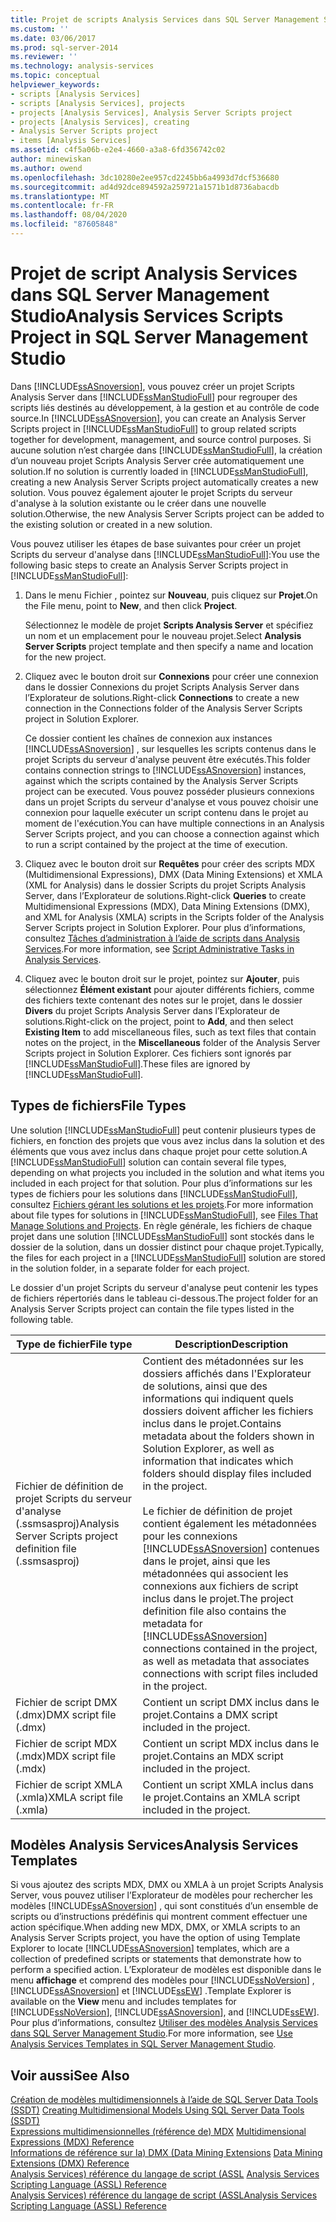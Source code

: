 ```yaml
---
title: Projet de scripts Analysis Services dans SQL Server Management Studio | Microsoft Docs
ms.custom: ''
ms.date: 03/06/2017
ms.prod: sql-server-2014
ms.reviewer: ''
ms.technology: analysis-services
ms.topic: conceptual
helpviewer_keywords:
- scripts [Analysis Services]
- scripts [Analysis Services], projects
- projects [Analysis Services], Analysis Server Scripts project
- projects [Analysis Services], creating
- Analysis Server Scripts project
- items [Analysis Services]
ms.assetid: c4f5a06b-e2e4-4660-a3a8-6fd356742c02
author: minewiskan
ms.author: owend
ms.openlocfilehash: 3dc10280e2ee957cd2245bb6a4993d7dcf536680
ms.sourcegitcommit: ad4d92dce894592a259721a1571b1d8736abacdb
ms.translationtype: MT
ms.contentlocale: fr-FR
ms.lasthandoff: 08/04/2020
ms.locfileid: "87605848"
---
```

# <a name="analysis-services-scripts-project-in-sql-server-management-studio"></a><span data-ttu-id="d716d-102">Projet de script Analysis Services dans SQL Server Management Studio</span><span class="sxs-lookup"><span data-stu-id="d716d-102">Analysis Services Scripts Project in SQL Server Management Studio</span></span>
  <span data-ttu-id="d716d-103">Dans [!INCLUDE[ssASnoversion](../../includes/ssasnoversion-md.md)], vous pouvez créer un projet Scripts Analysis Server dans [!INCLUDE[ssManStudioFull](../../includes/ssmanstudiofull-md.md)] pour regrouper des scripts liés destinés au développement, à la gestion et au contrôle de code source.</span><span class="sxs-lookup"><span data-stu-id="d716d-103">In [!INCLUDE[ssASnoversion](../../includes/ssasnoversion-md.md)], you can create an Analysis Server Scripts project in [!INCLUDE[ssManStudioFull](../../includes/ssmanstudiofull-md.md)] to group related scripts together for development, management, and source control purposes.</span></span> <span data-ttu-id="d716d-104">Si aucune solution n’est chargée dans [!INCLUDE[ssManStudioFull](../../includes/ssmanstudiofull-md.md)], la création d’un nouveau projet Scripts Analysis Server crée automatiquement une solution.</span><span class="sxs-lookup"><span data-stu-id="d716d-104">If no solution is currently loaded in [!INCLUDE[ssManStudioFull](../../includes/ssmanstudiofull-md.md)], creating a new Analysis Server Scripts project automatically creates a new solution.</span></span> <span data-ttu-id="d716d-105">Vous pouvez également ajouter le projet Scripts du serveur d'analyse à la solution existante ou le créer dans une nouvelle solution.</span><span class="sxs-lookup"><span data-stu-id="d716d-105">Otherwise, the new Analysis Server Scripts project can be added to the existing solution or created in a new solution.</span></span>  
  
 <span data-ttu-id="d716d-106">Vous pouvez utiliser les étapes de base suivantes pour créer un projet Scripts du serveur d'analyse dans [!INCLUDE[ssManStudioFull](../../includes/ssmanstudiofull-md.md)]:</span><span class="sxs-lookup"><span data-stu-id="d716d-106">You use the following basic steps to create an Analysis Server Scripts project in [!INCLUDE[ssManStudioFull](../../includes/ssmanstudiofull-md.md)]:</span></span>  
  
1.  <span data-ttu-id="d716d-107">Dans le menu Fichier , pointez sur **Nouveau**, puis cliquez sur **Projet**.</span><span class="sxs-lookup"><span data-stu-id="d716d-107">On the File menu, point to **New**, and then click **Project**.</span></span>  
  
     <span data-ttu-id="d716d-108">Sélectionnez le modèle de projet **Scripts Analysis Server** et spécifiez un nom et un emplacement pour le nouveau projet.</span><span class="sxs-lookup"><span data-stu-id="d716d-108">Select **Analysis Server Scripts** project template and then specify a name and location for the new project.</span></span>  
  
2.  <span data-ttu-id="d716d-109">Cliquez avec le bouton droit sur **Connexions** pour créer une connexion dans le dossier Connexions du projet Scripts Analysis Server dans l’Explorateur de solutions.</span><span class="sxs-lookup"><span data-stu-id="d716d-109">Right-click **Connections** to create a new connection in the Connections folder of the Analysis Server Scripts project in Solution Explorer.</span></span>  
  
     <span data-ttu-id="d716d-110">Ce dossier contient les chaînes de connexion aux instances [!INCLUDE[ssASnoversion](../../includes/ssasnoversion-md.md)] , sur lesquelles les scripts contenus dans le projet Scripts du serveur d'analyse peuvent être exécutés.</span><span class="sxs-lookup"><span data-stu-id="d716d-110">This folder contains connection strings to [!INCLUDE[ssASnoversion](../../includes/ssasnoversion-md.md)] instances, against which the scripts contained by the Analysis Server Scripts project can be executed.</span></span> <span data-ttu-id="d716d-111">Vous pouvez posséder plusieurs connexions dans un projet Scripts du serveur d'analyse et vous pouvez choisir une connexion pour laquelle exécuter un script contenu dans le projet au moment de l'exécution.</span><span class="sxs-lookup"><span data-stu-id="d716d-111">You can have multiple connections in an Analysis Server Scripts project, and you can choose a connection against which to run a script contained by the project at the time of execution.</span></span>  
  
3.  <span data-ttu-id="d716d-112">Cliquez avec le bouton droit sur **Requêtes** pour créer des scripts MDX (Multidimensional Expressions), DMX (Data Mining Extensions) et XMLA (XML for Analysis) dans le dossier Scripts du projet Scripts Analysis Server, dans l’Explorateur de solutions.</span><span class="sxs-lookup"><span data-stu-id="d716d-112">Right-click **Queries** to create Multidimensional Expressions (MDX), Data Mining Extensions (DMX), and XML for Analysis (XMLA) scripts in the Scripts folder of the Analysis Server Scripts project in Solution Explorer.</span></span> <span data-ttu-id="d716d-113">Pour plus d’informations, consultez [Tâches d’administration à l’aide de scripts dans Analysis Services](../script-administrative-tasks-in-analysis-services.md).</span><span class="sxs-lookup"><span data-stu-id="d716d-113">For more information, see [Script Administrative Tasks in Analysis Services](../script-administrative-tasks-in-analysis-services.md).</span></span>  
  
4.  <span data-ttu-id="d716d-114">Cliquez avec le bouton droit sur le projet, pointez sur **Ajouter**, puis sélectionnez **Élément existant** pour ajouter différents fichiers, comme des fichiers texte contenant des notes sur le projet, dans le dossier **Divers** du projet Scripts Analysis Server dans l’Explorateur de solutions.</span><span class="sxs-lookup"><span data-stu-id="d716d-114">Right-click on the project, point to **Add**, and then select **Existing Item** to add miscellaneous files, such as text files that contain notes on the project, in the **Miscellaneous** folder of the Analysis Server Scripts project in Solution Explorer.</span></span> <span data-ttu-id="d716d-115">Ces fichiers sont ignorés par [!INCLUDE[ssManStudioFull](../../includes/ssmanstudiofull-md.md)].</span><span class="sxs-lookup"><span data-stu-id="d716d-115">These files are ignored by [!INCLUDE[ssManStudioFull](../../includes/ssmanstudiofull-md.md)].</span></span>  
  
## <a name="file-types"></a><span data-ttu-id="d716d-116">Types de fichiers</span><span class="sxs-lookup"><span data-stu-id="d716d-116">File Types</span></span>  
 <span data-ttu-id="d716d-117">Une solution [!INCLUDE[ssManStudioFull](../../includes/ssmanstudiofull-md.md)] peut contenir plusieurs types de fichiers, en fonction des projets que vous avez inclus dans la solution et des éléments que vous avez inclus dans chaque projet pour cette solution.</span><span class="sxs-lookup"><span data-stu-id="d716d-117">A [!INCLUDE[ssManStudioFull](../../includes/ssmanstudiofull-md.md)] solution can contain several file types, depending on what projects you included in the solution and what items you included in each project for that solution.</span></span> <span data-ttu-id="d716d-118">Pour plus d’informations sur les types de fichiers pour les solutions dans [!INCLUDE[ssManStudioFull](../../includes/ssmanstudiofull-md.md)], consultez [Fichiers gérant les solutions et les projets](../../ssms/solution/files-that-manage-solutions-and-projects.md).</span><span class="sxs-lookup"><span data-stu-id="d716d-118">For more information about file types for solutions in [!INCLUDE[ssManStudioFull](../../includes/ssmanstudiofull-md.md)], see [Files That Manage Solutions and Projects](../../ssms/solution/files-that-manage-solutions-and-projects.md).</span></span> <span data-ttu-id="d716d-119">En règle générale, les fichiers de chaque projet dans une solution [!INCLUDE[ssManStudioFull](../../includes/ssmanstudiofull-md.md)] sont stockés dans le dossier de la solution, dans un dossier distinct pour chaque projet.</span><span class="sxs-lookup"><span data-stu-id="d716d-119">Typically, the files for each project in a [!INCLUDE[ssManStudioFull](../../includes/ssmanstudiofull-md.md)] solution are stored in the solution folder, in a separate folder for each project.</span></span>  
  
 <span data-ttu-id="d716d-120">Le dossier d'un projet Scripts du serveur d'analyse peut contenir les types de fichiers répertoriés dans le tableau ci-dessous.</span><span class="sxs-lookup"><span data-stu-id="d716d-120">The project folder for an Analysis Server Scripts project can contain the file types listed in the following table.</span></span>  
  
|<span data-ttu-id="d716d-121">Type de fichier</span><span class="sxs-lookup"><span data-stu-id="d716d-121">File type</span></span>|<span data-ttu-id="d716d-122">Description</span><span class="sxs-lookup"><span data-stu-id="d716d-122">Description</span></span>|  
|---------------|-----------------|  
|<span data-ttu-id="d716d-123">Fichier de définition de projet Scripts du serveur d'analyse (.ssmsasproj)</span><span class="sxs-lookup"><span data-stu-id="d716d-123">Analysis Server Scripts project definition file (.ssmsasproj)</span></span>|<span data-ttu-id="d716d-124">Contient des métadonnées sur les dossiers affichés dans l'Explorateur de solutions, ainsi que des informations qui indiquent quels dossiers doivent afficher les fichiers inclus dans le projet.</span><span class="sxs-lookup"><span data-stu-id="d716d-124">Contains metadata about the folders shown in Solution Explorer, as well as information that indicates which folders should display files included in the project.</span></span><br /><br /> <span data-ttu-id="d716d-125">Le fichier de définition de projet contient également les métadonnées pour les connexions [!INCLUDE[ssASnoversion](../../includes/ssasnoversion-md.md)] contenues dans le projet, ainsi que les métadonnées qui associent les connexions aux fichiers de script inclus dans le projet.</span><span class="sxs-lookup"><span data-stu-id="d716d-125">The project definition file also contains the metadata for [!INCLUDE[ssASnoversion](../../includes/ssasnoversion-md.md)] connections contained in the project, as well as metadata that associates connections with script files included in the project.</span></span>|  
|<span data-ttu-id="d716d-126">Fichier de script DMX (.dmx)</span><span class="sxs-lookup"><span data-stu-id="d716d-126">DMX script file (.dmx)</span></span>|<span data-ttu-id="d716d-127">Contient un script DMX inclus dans le projet.</span><span class="sxs-lookup"><span data-stu-id="d716d-127">Contains a DMX script included in the project.</span></span>|  
|<span data-ttu-id="d716d-128">Fichier de script MDX (.mdx)</span><span class="sxs-lookup"><span data-stu-id="d716d-128">MDX script file (.mdx)</span></span>|<span data-ttu-id="d716d-129">Contient un script MDX inclus dans le projet.</span><span class="sxs-lookup"><span data-stu-id="d716d-129">Contains an MDX script included in the project.</span></span>|  
|<span data-ttu-id="d716d-130">Fichier de script XMLA (.xmla)</span><span class="sxs-lookup"><span data-stu-id="d716d-130">XMLA script file (.xmla)</span></span>|<span data-ttu-id="d716d-131">Contient un script XMLA inclus dans le projet.</span><span class="sxs-lookup"><span data-stu-id="d716d-131">Contains an XMLA script included in the project.</span></span>|  
  
## <a name="analysis-services-templates"></a><span data-ttu-id="d716d-132">Modèles Analysis Services</span><span class="sxs-lookup"><span data-stu-id="d716d-132">Analysis Services Templates</span></span>  
 <span data-ttu-id="d716d-133">Si vous ajoutez des scripts MDX, DMX ou XMLA à un projet Scripts Analysis Server, vous pouvez utiliser l’Explorateur de modèles pour rechercher les modèles [!INCLUDE[ssASnoversion](../../includes/ssasnoversion-md.md)] , qui sont constitués d’un ensemble de scripts ou d’instructions prédéfinis qui montrent comment effectuer une action spécifique.</span><span class="sxs-lookup"><span data-stu-id="d716d-133">When adding new MDX, DMX, or XMLA scripts to an Analysis Server Scripts project, you have the option of using Template Explorer to locate [!INCLUDE[ssASnoversion](../../includes/ssasnoversion-md.md)] templates, which are a collection of predefined scripts or statements that demonstrate how to perform a specified action.</span></span> <span data-ttu-id="d716d-134">L’Explorateur de modèles est disponible dans le menu **affichage** et comprend des modèles pour [!INCLUDE[ssNoVersion](../../includes/ssnoversion-md.md)] , [!INCLUDE[ssASnoversion](../../includes/ssasnoversion-md.md)] et [!INCLUDE[ssEW](../../includes/ssew-md.md)] .</span><span class="sxs-lookup"><span data-stu-id="d716d-134">Template Explorer is available on the **View** menu and includes templates for [!INCLUDE[ssNoVersion](../../includes/ssnoversion-md.md)], [!INCLUDE[ssASnoversion](../../includes/ssasnoversion-md.md)], and [!INCLUDE[ssEW](../../includes/ssew-md.md)].</span></span> <span data-ttu-id="d716d-135">Pour plus d’informations, consultez [Utiliser des modèles Analysis Services dans SQL Server Management Studio](use-analysis-services-templates-in-sql-server-management-studio.md).</span><span class="sxs-lookup"><span data-stu-id="d716d-135">For more information, see [Use Analysis Services Templates in SQL Server Management Studio](use-analysis-services-templates-in-sql-server-management-studio.md).</span></span>  
  
## <a name="see-also"></a><span data-ttu-id="d716d-136">Voir aussi</span><span class="sxs-lookup"><span data-stu-id="d716d-136">See Also</span></span>  
 <span data-ttu-id="d716d-137">[Création de modèles multidimensionnels à l’aide de SQL Server Data Tools &#40;SSDT&#41;](../multidimensional-models/creating-multidimensional-models-using-sql-server-data-tools-ssdt.md) </span><span class="sxs-lookup"><span data-stu-id="d716d-137">[Creating Multidimensional Models Using SQL Server Data Tools &#40;SSDT&#41;](../multidimensional-models/creating-multidimensional-models-using-sql-server-data-tools-ssdt.md) </span></span>  
 <span data-ttu-id="d716d-138">[Expressions multidimensionnelles &#40;référence de&#41; MDX](/sql/mdx/multidimensional-expressions-mdx-reference) </span><span class="sxs-lookup"><span data-stu-id="d716d-138">[Multidimensional Expressions &#40;MDX&#41; Reference](/sql/mdx/multidimensional-expressions-mdx-reference) </span></span>  
 <span data-ttu-id="d716d-139">[Informations de référence sur la&#41; DMX &#40;Data Mining Extensions](/sql/dmx/data-mining-extensions-dmx-reference) </span><span class="sxs-lookup"><span data-stu-id="d716d-139">[Data Mining Extensions &#40;DMX&#41; Reference](/sql/dmx/data-mining-extensions-dmx-reference) </span></span>  
 <span data-ttu-id="d716d-140">[Analysis Services&#41; référence du langage de script &#40;ASSL](https://docs.microsoft.com/bi-reference/assl/analysis-services-scripting-language-assl-for-xmla) </span><span class="sxs-lookup"><span data-stu-id="d716d-140">[Analysis Services Scripting Language &#40;ASSL&#41; Reference](https://docs.microsoft.com/bi-reference/assl/analysis-services-scripting-language-assl-for-xmla) </span></span>  
 [<span data-ttu-id="d716d-141">Analysis Services&#41; référence du langage de script &#40;ASSL</span><span class="sxs-lookup"><span data-stu-id="d716d-141">Analysis Services Scripting Language &#40;ASSL&#41; Reference</span></span>](https://docs.microsoft.com/bi-reference/assl/analysis-services-scripting-language-assl-for-xmla)  
  
  
